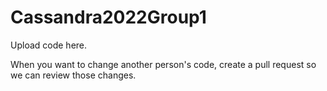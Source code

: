 # Cassandra2022Group1

Upload code here.

When you want to change another person's code, create a pull request so we can review those changes.
